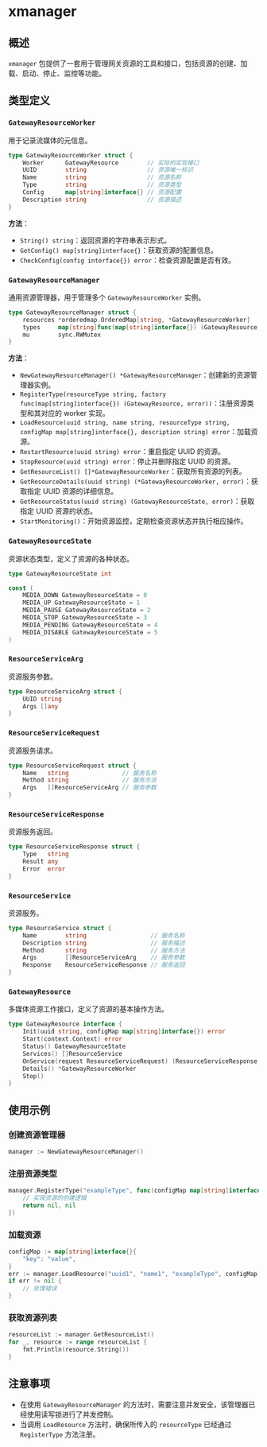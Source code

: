 <!--
 Copyright (C) 2025 wwhai

 This program is free software: you can redistribute it and/or modify
 it under the terms of the GNU Affero General Public License as
 published by the Free Software Foundation, either version 3 of the
 License, or (at your option) any later version.

 This program is distributed in the hope that it will be useful,
 but WITHOUT ANY WARRANTY; without even the implied warranty of
 MERCHANTABILITY or FITNESS FOR A PARTICULAR PURPOSE.  See the
 GNU Affero General Public License for more details.

 You should have received a copy of the GNU Affero General Public License
 along with this program.  If not, see <https://www.gnu.org/licenses/>.
-->

# xmanager

## 概述
`xmanager` 包提供了一套用于管理网关资源的工具和接口，包括资源的创建、加载、启动、停止、监控等功能。

## 类型定义

### `GatewayResourceWorker`
用于记录流媒体的元信息。

```go
type GatewayResourceWorker struct {
    Worker      GatewayResource        // 实际的实现接口
    UUID        string                 // 资源唯一标识
    Name        string                 // 资源名称
    Type        string                 // 资源类型
    Config      map[string]interface{} // 资源配置
    Description string                 // 资源描述
}
```

**方法**：
- `String() string`：返回资源的字符串表示形式。
- `GetConfig() map[string]interface{}`：获取资源的配置信息。
- `CheckConfig(config interface{}) error`：检查资源配置是否有效。

### `GatewayResourceManager`
通用资源管理器，用于管理多个 `GatewayResourceWorker` 实例。

```go
type GatewayResourceManager struct {
    resources *orderedmap.OrderedMap[string, *GatewayResourceWorker]
    types     map[string]func(map[string]interface{}) (GatewayResource, error)
    mu        sync.RWMutex
}
```

**方法**：
- `NewGatewayResourceManager() *GatewayResourceManager`：创建新的资源管理器实例。
- `RegisterType(resourceType string, factory func(map[string]interface{}) (GatewayResource, error))`：注册资源类型和其对应的 worker 实现。
- `LoadResource(uuid string, name string, resourceType string, configMap map[string]interface{}, description string) error`：加载资源。
- `RestartResource(uuid string) error`：重启指定 UUID 的资源。
- `StopResource(uuid string) error`：停止并删除指定 UUID 的资源。
- `GetResourceList() []*GatewayResourceWorker`：获取所有资源的列表。
- `GetResourceDetails(uuid string) (*GatewayResourceWorker, error)`：获取指定 UUID 资源的详细信息。
- `GetResourceStatus(uuid string) (GatewayResourceState, error)`：获取指定 UUID 资源的状态。
- `StartMonitoring()`：开始资源监控，定期检查资源状态并执行相应操作。

### `GatewayResourceState`
资源状态类型，定义了资源的各种状态。

```go
type GatewayResourceState int

const (
    MEDIA_DOWN GatewayResourceState = 0
    MEDIA_UP GatewayResourceState = 1
    MEDIA_PAUSE GatewayResourceState = 2
    MEDIA_STOP GatewayResourceState = 3
    MEDIA_PENDING GatewayResourceState = 4
    MEDIA_DISABLE GatewayResourceState = 5
)
```

### `ResourceServiceArg`
资源服务参数。

```go
type ResourceServiceArg struct {
    UUID string
    Args []any
}
```

### `ResourceServiceRequest`
资源服务请求。

```go
type ResourceServiceRequest struct {
    Name   string               // 服务名称
    Method string               // 服务方法
    Args   []ResourceServiceArg // 服务参数
}
```

### `ResourceServiceResponse`
资源服务返回。

```go
type ResourceServiceResponse struct {
    Type   string
    Result any
    Error  error
}
```

### `ResourceService`
资源服务。

```go
type ResourceService struct {
    Name        string                  // 服务名称
    Description string                  // 服务描述
    Method      string                  // 服务方法
    Args        []ResourceServiceArg    // 服务参数
    Response    ResourceServiceResponse // 服务返回
}
```

### `GatewayResource`
多媒体资源工作接口，定义了资源的基本操作方法。

```go
type GatewayResource interface {
    Init(uuid string, configMap map[string]interface{}) error
    Start(context.Context) error
    Status() GatewayResourceState
    Services() []ResourceService
    OnService(request ResourceServiceRequest) (ResourceServiceResponse, error)
    Details() *GatewayResourceWorker
    Stop()
}
```

## 使用示例

### 创建资源管理器
```go
manager := NewGatewayResourceManager()
```

### 注册资源类型
```go
manager.RegisterType("exampleType", func(configMap map[string]interface{}) (GatewayResource, error) {
    // 实现资源的创建逻辑
    return nil, nil
})
```

### 加载资源
```go
configMap := map[string]interface{}{
    "key": "value",
}
err := manager.LoadResource("uuid1", "name1", "exampleType", configMap, "description1")
if err != nil {
    // 处理错误
}
```

### 获取资源列表
```go
resourceList := manager.GetResourceList()
for _, resource := range resourceList {
    fmt.Println(resource.String())
}
```

## 注意事项
- 在使用 `GatewayResourceManager` 的方法时，需要注意并发安全，该管理器已经使用读写锁进行了并发控制。
- 当调用 `LoadResource` 方法时，确保所传入的 `resourceType` 已经通过 `RegisterType` 方法注册。
